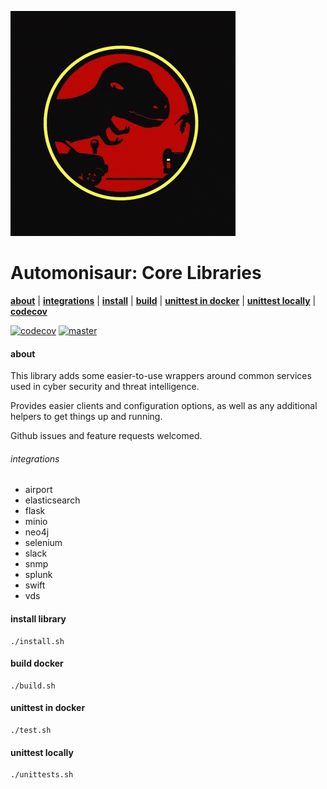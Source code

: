 ![](https://github.com/TheShellLand/automon-core/raw/master/docs/images/sauruspark.gif)

# Automonisaur: Core Libraries

**[about](#about)** | 
**[integrations](#integrations)** | 
**[install](#install)** | 
**[build](#build)** | 
**[unittest in docker](#unittest-in-docker')** | 
**[unittest locally](#unittest-locally)** | 
**[codecov](https://codecov.io/gh/TheShellLand/automonisaur)**


[![codecov](https://codecov.io/gh/TheShellLand/automonisaur/branch/master/graph/badge.svg)](https://codecov.io/gh/TheShellLand/automonisaur)
[![master](https://github.com/TheShellLand/automonisaur/actions/workflows/main.yml/badge.svg)](https://github.com/TheShellLand/automonisaur/actions)



#### about

This library adds some easier-to-use wrappers around common services used in cyber security and threat intelligence.

Provides easier clients and configuration options, as well as any additional helpers to get things up and running.

Github issues and feature requests welcomed.


###### integrations

- airport
- elasticsearch
- flask
- minio
- neo4j
- selenium
- slack
- snmp
- splunk
- swift
- vds


#### install library
```shell script
./install.sh
```

#### build docker
```shell script
./build.sh
```

#### unittest in docker
```shell script
./test.sh
```

#### unittest locally
```shell script
./unittests.sh
```
